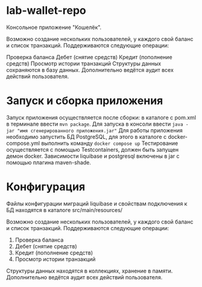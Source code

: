 # lab-wallet-repo

Консольное приложение "Кошелёк".

Возможно создание нескольких пользователей, у каждого свой баланс и список транзакций. Поддерживаются следующие операции:

Проверка баланса
Дебет (снятие средств)
Кредит (пополнение средств)
Просмотр истории транзакций
Структуры данных сохраняются в базу данных. Дополнительно ведётся аудит всех действий пользователя.

# Запуск и сборка приложения
Запуск приложения осуществляется после сборки: в каталоге с pom.xml в терминале ввести ```mvn package```. Для запуска в консоли ввести ```java -jar "имя сгенерированного приложения.jar"```
Для работы приложения необходимо запустить БД PostgreSQL, для этого в каталоге с docker-compose.yml выполнить команду ```docker compose up```
Тестирование осуществляется с помощью Testcontainers, должен быть запущен демон docker.
Зависимости liquibase и postgresql включены в jar с помощью плагина maven-shade.

# Конфигурация
Файлы конфигурации миграций liquibase и свойствам подключения к БД находятся в каталоге src/main/resources/

Возможно создание нескольких пользователей, у каждого свой баланс и список транзакций.
Поддерживаются следующие операции:
1. Проверка баланса
2. Дебет (снятие средств)
3. Кредит (пополнение средств)
4. Просмотр истории транзакций

Структуры данных находятся в коллекциях, хранение в памяти.
Дополнительно ведётся аудит всех действий пользователя.